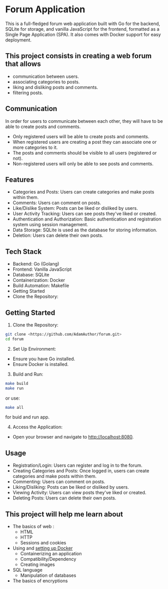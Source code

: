 # Forum Application

This is a full-fledged forum web application built with Go for the backend, SQLite for storage, and vanilla JavaScript for the frontend, formatted as a Single Page Application (SPA). It also comes with Docker support for easy deployment.

## This project consists in creating a web forum that allows

- communication between users.
- associating categories to posts.
- liking and disliking posts and comments.
- filtering posts.

## Communication

In order for users to communicate between each other, they will have to be able to create posts and comments.

- Only registered users will be able to create posts and comments.
- When registered users are creating a post they can associate one or more categories to it.
- The posts and comments should be visible to all users (registered or not).
- Non-registered users will only be able to see posts and comments.

## Features

- Categories and Posts: Users can create categories and make posts within them.
- Comments: Users can comment on posts.
- Like/Dislike System: Posts can be liked or disliked by users.
- User Activity Tracking: Users can see posts they've liked or created.
- Authentication and Authorization: Basic authentication and registration system using session management.
- Data Storage: SQLite is used as the database for storing information.
- Deletion: Users can delete their own posts.

## Tech Stack

- Backend: Go (Golang)
- Frontend: Vanilla JavaScript
- Database: SQLite
- Containerization: Docker
- Build Automation: Makefile
- Getting Started
- Clone the Repository:

## Getting Started

1. Clone the Repository:

``` bash
git clone <https://github.com/AdamAuthor/forum.git>
cd forum
```

2. Set Up Environment:

- Ensure you have Go installed.
- Ensure Docker is installed.

3. Build and Run:

```bash
make build
make run
```
or use:

```bash
make all
```

for buid and run app.

4. Access the Application:

- Open your browser and navigate to <http://localhost:8080>.

## Usage

- Registration/Login: Users can register and log in to the forum.
- Creating Categories and Posts: Once logged in, users can create categories and make posts within them.
- Commenting: Users can comment on posts.
- Liking/Disliking: Posts can be liked or disliked by users.
- Viewing Activity: Users can view posts they've liked or created.
- Deleting Posts: Users can delete their own posts.

## This project will help me learn about

- The basics of web :
  - HTML
  - HTTP
  - Sessions and cookies
- Using and [setting up Docker](https://docs.docker.com/get-started/)
  - Containerizing an application
  - Compatibility/Dependency
  - Creating images
- SQL language
  - Manipulation of databases
- The basics of encryptions
